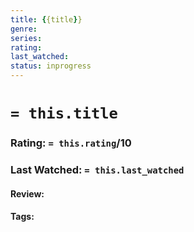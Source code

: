 ```yaml
---
title: {{title}}
genre:
series:
rating:
last_watched: 
status: inprogress
---
```

# `= this.title`
### Rating: `= this.rating`/10
### Last Watched: `= this.last_watched`

#### Review:

#### Tags: